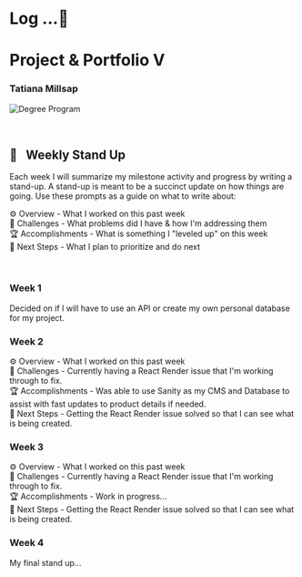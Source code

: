 
# Log ...🚀 



# Project & Portfolio V
### Tatiana Millsap 


![Degree Program](https://img.shields.io/badge/degree-web%20development-blue.svg)&nbsp; 

<br>


## 📢 &nbsp; Weekly Stand Up

Each week I will summarize my milestone activity and progress by writing a stand-up. A stand-up is meant to be a succinct update on how things are going. Use these prompts as a guide on what to write about:

⚙️ Overview - What I worked on this past week
<br>
🌵 Challenges - What problems did I have & how I'm addressing them
<br>
🏆 Accomplishments - What is something I "leveled up" on this week
<br>
🔮 Next Steps - What I plan to prioritize and do next

<br>

### Week 1

Decided on if I will have to use an API or create my own personal database for my project. 

### Week 2

⚙️ Overview - What I worked on this past week
<br>
🌵 Challenges - Currently having a React Render issue that I'm working through to fix.
<br>
🏆 Accomplishments - Was able to use Sanity as my CMS and Database to assist with fast updates to product details if needed.
<br>
🔮 Next Steps - Getting the React Render issue solved so that I can see what is being created. 

### Week 3

⚙️ Overview - What I worked on this past week
<br>
🌵 Challenges - Currently having a React Render issue that I'm working through to fix.
<br>
🏆 Accomplishments - Work in progress...
<br>
🔮 Next Steps - Getting the React Render issue solved so that I can see what is being created. 


### Week 4

My final stand up...





<br>
